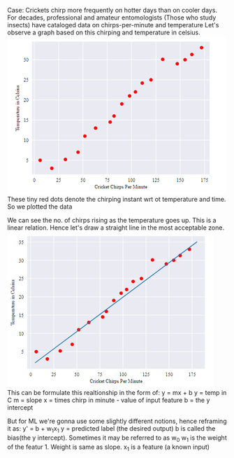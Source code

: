 Case: Crickets chirp more frequently on hotter days than on cooler days. For decades, professional and amateur entomologists (Those who study insects) have cataloged data on chirps-per-minute and temperature
Let's observe a graph based on this chirping and temperature in celsius.<br>
![alt text](https://github.com/yashpathack/Supervised-Machine-Learning/blob/master/Resources/8.png)
<br>These tiny red dots denote the chirping instant wrt ot temperature and time. So we plotted the data

We can see the no. of chirps rising as the temperature goes up. This is a linear relation. Hence let's draw a straight line in the most acceptable zone. <br>
![alt text](https://github.com/yashpathack/Supervised-Machine-Learning/blob/master/Resources/9.png)
<br>
This can be formulate this realtionship in the form of: y = mx + b
y = temp in C
m = slope
x = times chirp in minute - value of input feature
b = the y intercept

But for ML we're gonna use some slightly different notions, hence reframing it as:
y' = b + w<sub>1</sub>x<sub>1</sub>
y = predicted label (the desired output)
b is called the bias(the y intercept). Sometimes it may be referred to as w<sub>0</sub>
w<sub>1</sub> is the weight of the featur 1. Weight is same as slope. 
x<sub>1</sub> is a feature (a known input)






